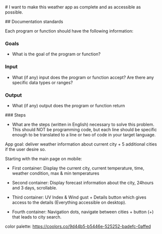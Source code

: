 # I want to make this weather app as complete and as accessible as possible.

## Documentation standards

Each program or function should have the following information:

### Goals

- What is the goal of the program or function?

### Input

- What (if any) input does the program or function accept?
  Are there any specific data types or ranges?

### Output

- What (if any) output does the program or function return

### Steps
- What are the steps (written in English) necessary to solve
  this problem. This should NOT be programming code, but each line
  should be specific enough to be translated to a line or two of code
  in your target language.

App goal: deliver weather information about current city + 5 additional cities if the user desire so.

Starting with the main page on mobile:
  - First container: Display the current city, current temperature, time, weather condition, max & min temperatures

  - Second container: Display forecast information about the city, 24hours and 3 days, scrollable.

  - Third container: UV Index & Wind gust + Details button which gives access to the details (Everything accessible on desktop).

  - Fourth container: Navigation dots, navigate between cities + button (+) that leads to city search.

color palette: https://coolors.co/9d44b5-b5446e-525252-badefc-0affed

